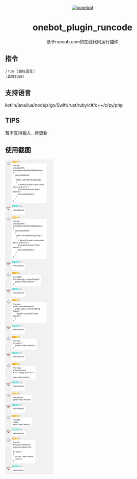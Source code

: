 <p align="center">
  <a href="https://v2.nonebot.dev/"><img src="https://v2.nonebot.dev/logo.png" width="200" height="200" alt="nonebot"></a>
</p>

<div align="center">

# onebot_plugin_runcode
基于runoob.com的在线代码运行插件

</div>

## 指令
```
/run [目标语言]
[具体代码]
```

## 支持语言

kotlin/java/lua/nodejs/go/Swift/rust/ruby/c#/c++/c/py/php

## TIPS
暂不支持输入...待更新

## 使用截图
![](pic.jpg)
